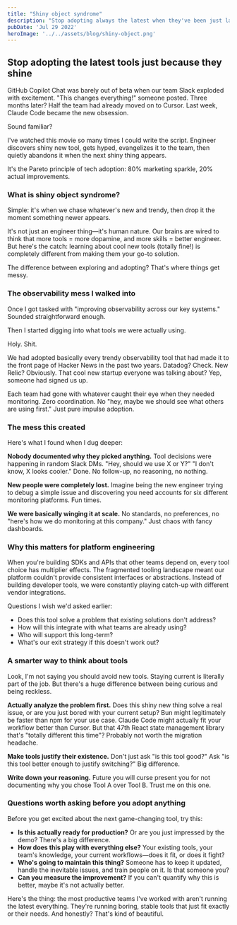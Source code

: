 ```yaml
---
title: "Shiny object syndrome"
description: "Stop adopting always the latest when they've been just launched"
pubDate: 'Jul 29 2022'
heroImage: '../../assets/blog/shiny-object.png'
---
```


## Stop adopting the latest tools just because they shine

GitHub Copilot Chat was barely out of beta when our team Slack exploded with excitement. "This changes everything!" someone posted. Three months later? Half the team had already moved on to Cursor. Last week, Claude Code became the new obsession.

Sound familiar?

I've watched this movie so many times I could write the script. Engineer discovers shiny new tool, gets hyped, evangelizes it to the team, then quietly abandons it when the next shiny thing appears.

It's the Pareto principle of tech adoption: 80% marketing sparkle, 20% actual improvements.

### What is shiny object syndrome?

Simple: it's when we chase whatever's new and trendy, then drop it the moment something newer appears. 

It's not just an engineer thing—it's human nature. Our brains are wired to think that more tools = more dopamine, and more skills = better engineer. But here's the catch: learning about cool new tools (totally fine!) is completely different from making them your go-to solution.

The difference between exploring and adopting? That's where things get messy.

### The observability mess I walked into

Once I got tasked with "improving observability across our key systems." Sounded straightforward enough.

Then I started digging into what tools we were actually using.

Holy. Shit.

We had adopted basically every trendy observability tool that had made it to the front page of Hacker News in the past two years. Datadog? Check. New Relic? Obviously. That cool new startup everyone was talking about? Yep, someone had signed us up.

Each team had gone with whatever caught their eye when they needed monitoring. Zero coordination. No "hey, maybe we should see what others are using first." Just pure impulse adoption.

### The mess this created

Here's what I found when I dug deeper:

**Nobody documented why they picked anything.** Tool decisions were happening in random Slack DMs. "Hey, should we use X or Y?" "I don't know, X looks cooler." Done. No follow-up, no reasoning, no nothing.

**New people were completely lost.** Imagine being the new engineer trying to debug a simple issue and discovering you need accounts for six different monitoring platforms. Fun times.

**We were basically winging it at scale.** No standards, no preferences, no "here's how we do monitoring at this company." Just chaos with fancy dashboards.

### Why this matters for platform engineering

When you're building SDKs and APIs that other teams depend on, every tool choice has multiplier effects. The fragmented tooling landscape meant our platform couldn't provide consistent interfaces or abstractions. Instead of building developer tools, we were constantly playing catch-up with different vendor integrations.

Questions I wish we'd asked earlier:
- Does this tool solve a problem that existing solutions don't address?
- How will this integrate with what teams are already using?
- Who will support this long-term?
- What's our exit strategy if this doesn't work out?

### A smarter way to think about tools

Look, I'm not saying you should avoid new tools. Staying current is literally part of the job. But there's a huge difference between being curious and being reckless.

**Actually analyze the problem first.** Does this shiny new thing solve a real issue, or are you just bored with your current setup? Bun might legitimately be faster than npm for your use case. Claude Code might actually fit your workflow better than Cursor. But that 47th React state management library that's "totally different this time"? Probably not worth the migration headache.

**Make tools justify their existence.** Don't just ask "is this tool good?" Ask "is this tool better enough to justify switching?" Big difference.

**Write down your reasoning.** Future you will curse present you for not documenting why you chose Tool A over Tool B. Trust me on this one.

### Questions worth asking before you adopt anything

Before you get excited about the next game-changing tool, try this:

- **Is this actually ready for production?** Or are you just impressed by the demo? There's a big difference.
- **How does this play with everything else?** Your existing tools, your team's knowledge, your current workflows—does it fit, or does it fight?
- **Who's going to maintain this thing?** Someone has to keep it updated, handle the inevitable issues, and train people on it. Is that someone you?
- **Can you measure the improvement?** If you can't quantify why this is better, maybe it's not actually better.

Here's the thing: the most productive teams I've worked with aren't running the latest everything. They're running boring, stable tools that just fit exactly or their needs. And honestly? That's kind of beautiful.
